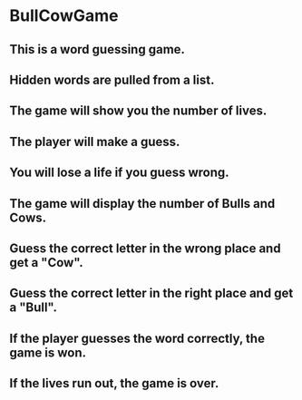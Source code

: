 # BullCowGame
## This is a word guessing game. 
## Hidden words are pulled from a list.
## The game will show you the number of lives.
## The player will make a guess.
## You will lose a life if you guess wrong.
## The game will display the number of Bulls and Cows. 
## Guess the correct letter in the wrong place and get a "Cow".
## Guess the correct letter in the right place and get a "Bull".
## If the player guesses the word correctly, the game is won.
## If the lives run out, the game is over.
